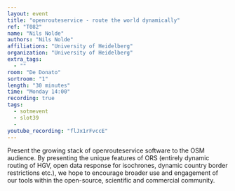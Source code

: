 ```yaml
---
layout: event
title: "openrouteservice - route the world dynamically"
ref: "T082"
name: "Nils Nolde"
authors: "Nils Nolde"
affiliations: "University of Heidelberg"
organization: "University of Heidelberg"
extra_tags:
  - ""
room: "De Donato"
sortroom: "1"
length: "30 minutes"
time: "Monday 14:00"
recording: true
tags:
  - sotmevent
  - slot39
  - 
youtube_recording: "flJx1rFvccE"
---
```

Present the growing stack of openrouteservice software to the OSM audience. By presenting the unique features of ORS (entirely dynamic routing of HGV, open data response for isochrones, dynamic country border restrictions etc.), we hope to encourage broader use and engagement of our tools within the open-source, scientific and commercial community.